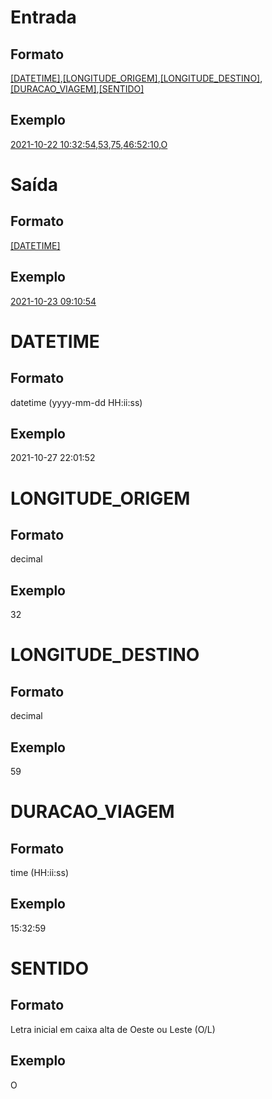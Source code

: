 # Entrada
## Formato
[[DATETIME]](#DATETIME),[[LONGITUDE_ORIGEM]](#LONGITUDE_ORIGEM),[[LONGITUDE_DESTINO]](#LONGITUDE_DESTINO),[[DURACAO_VIAGEM]](#DURACAO_VIAGEM),[[SENTIDO]](#SENTIDO)
## Exemplo
[2021-10-22 10:32:54](#DATETIME),[53](#LONGITUDE_ORIGEM),[75](#LONGITUDE_DESTINO),[46:52:10](#DURACAO_VIAGEM),[O](#SENTIDO)

# Saída
## Formato
[[DATETIME]](#DATETIME)
## Exemplo
[2021-10-23 09:10:54](#DATETIME)

# DATETIME
## Formato
datetime (yyyy-mm-dd HH:ii:ss)
## Exemplo
2021-10-27 22:01:52

# LONGITUDE_ORIGEM
## Formato
decimal
## Exemplo
32

# LONGITUDE_DESTINO
## Formato
decimal
## Exemplo
59

# DURACAO_VIAGEM
## Formato
time (HH:ii:ss)
## Exemplo
15:32:59

# SENTIDO
## Formato
Letra inicial em caixa alta de Oeste ou Leste (O/L)
## Exemplo
O